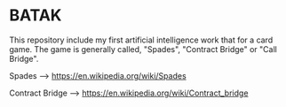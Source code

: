 # BATAK
This repository include my first artificial intelligence work that for a card game. The game is generally called, "Spades", "Contract Bridge" or "Call Bridge".

Spades --> https://en.wikipedia.org/wiki/Spades

Contract Bridge --> https://en.wikipedia.org/wiki/Contract_bridge
